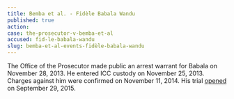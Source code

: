 ```yaml
---
title: Bemba et al. - Fidèle Babala Wandu
published: true
action:
case: the-prosecutor-v-bemba-et-al
accused: fid-le-babala-wandu
slug: bemba-et-al-events-fidèle-babala-wandu
---
```



The Office of the Prosecutor made public an arrest warrant for Babala on November 28, 2013. He entered ICC custody on November 25, 2013. Charges against him were confirmed on November 11, 2014. His trial [opened](https://www.icc-cpi.int/en_menus/icc/press%20and%20media/press%20releases/Pages/pr1155.aspx) on September 29, 2015.